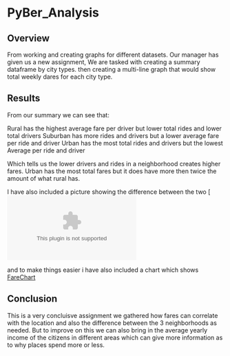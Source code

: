 # PyBer_Analysis

## Overview

From working and creating graphs for different datasets. Our manager has given us a new assignment, We are tasked with creating a summary dataframe by city types. then creating a multi-line graph that would show total weekly dares for each city type. 


## Results


From our summary we can see that:

Rural has the highest average fare per driver but lower total rides and lower total drivers
Suburban has more rides and drivers but a lower average fare per ride and driver
Urban has the most total rides and drivers but the lowest Average per ride and driver

Which tells us the lower drivers and rides in a neighborhood creates higher fares.
Urban has the most total fares but it does have more then twice the amount of what rural has.

I have also included a picture showing the difference between the two
[![Summary](/Resources/PyBer_ride_data.csv)

and to make things easier i have also included a chart which shows 
[FareChart](https://github.com/mhossain615/PyBer_Analysis/blob/master/Fare_summary.png)


## Conclusion

This is a very concluisve assignment we gathered how fares can correlate with the location and also the difference between the 3 neighborhoods as needed. But to improve on this we can also bring in the average yearly income of the citizens in different areas which can give more information as to why places spend more or less.

